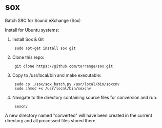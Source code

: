 sox
===

Batch SRC for Sound eXchange (Sox)

Install for Ubuntu systems:


1. Install Sox & Git
	
		sudo apt-get install sox git



2. Clone this repo:

		git clone https://github.com/torrange/sox.git



3. Copy to /usr/local/bin and make executable:

		sudo cp ./sox/sox_batch.py /usr/local/bin/soxcnv
		sudo chmod +x /usr/local/bin/soxcnv


4. Navigate to the directory containing source files for conversion and run:

		soxcnv 

	
A new directory named "converted" will have been created in the current directory and
all processed files stored there. 







	
